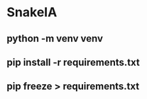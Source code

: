 # SnakeIA


## python -m venv venv
## pip install -r requirements.txt
## pip freeze > requirements.txt
